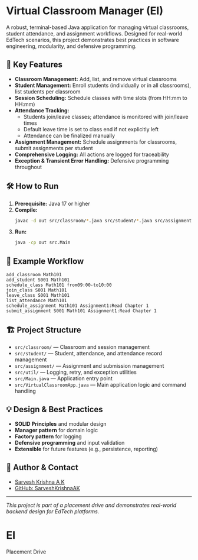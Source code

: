 # Virtual Classroom Manager (EI)

A robust, terminal-based Java application for managing virtual classrooms, student attendance, and assignment workflows. Designed for real-world EdTech scenarios, this project demonstrates best practices in software engineering, modularity, and defensive programming.

## 🚀 Key Features
- **Classroom Management:** Add, list, and remove virtual classrooms
- **Student Management:** Enroll students (individually or in all classrooms), list students per classroom
- **Session Scheduling:** Schedule classes with time slots (from HH:mm to HH:mm)
- **Attendance Tracking:**
  - Students join/leave classes; attendance is monitored with join/leave times
  - Default leave time is set to class end if not explicitly left
  - Attendance can be finalized manually
- **Assignment Management:** Schedule assignments for classrooms, submit assignments per student
- **Comprehensive Logging:** All actions are logged for traceability
- **Exception & Transient Error Handling:** Defensive programming throughout

## 🛠️ How to Run
1. **Prerequisite:** Java 17 or higher
2. **Compile:**
   ```sh
   javac -d out src/classroom/*.java src/student/*.java src/assignment/*.java src/util/*.java src/*.java
   ```
3. **Run:**
   ```sh
   java -cp out src.Main
   ```

## 📝 Example Workflow
```
add_classroom Math101
add_student S001 Math101
schedule_class Math101 from09:00-to10:00
join_class S001 Math101
leave_class S001 Math101
list_attendance Math101
schedule_assignment Math101 Assignment1:Read Chapter 1
submit_assignment S001 Math101 Assignment1:Read Chapter 1
```

## 🏗️ Project Structure
- `src/classroom/` — Classroom and session management
- `src/student/` — Student, attendance, and attendance record management
- `src/assignment/` — Assignment and submission management
- `src/util/` — Logging, retry, and exception utilities
- `src/Main.java` — Application entry point
- `src/VirtualClassroomApp.java` — Main application logic and command handling

## 💡 Design & Best Practices
- **SOLID Principles** and modular design
- **Manager pattern** for domain logic
- **Factory pattern** for logging
- **Defensive programming** and input validation
- **Extensible** for future features (e.g., persistence, reporting)

## 👤 Author & Contact
- [Sarvesh Krishna A K](mailto:sarveshkrishnaak@gmail.com)
- [GitHub: SarveshKrishnaAK](https://github.com/SarveshKrishnaAK)

---

*This project is part of a placement drive and demonstrates real-world backend design for EdTech platforms.*
# EI
Placement Drive
